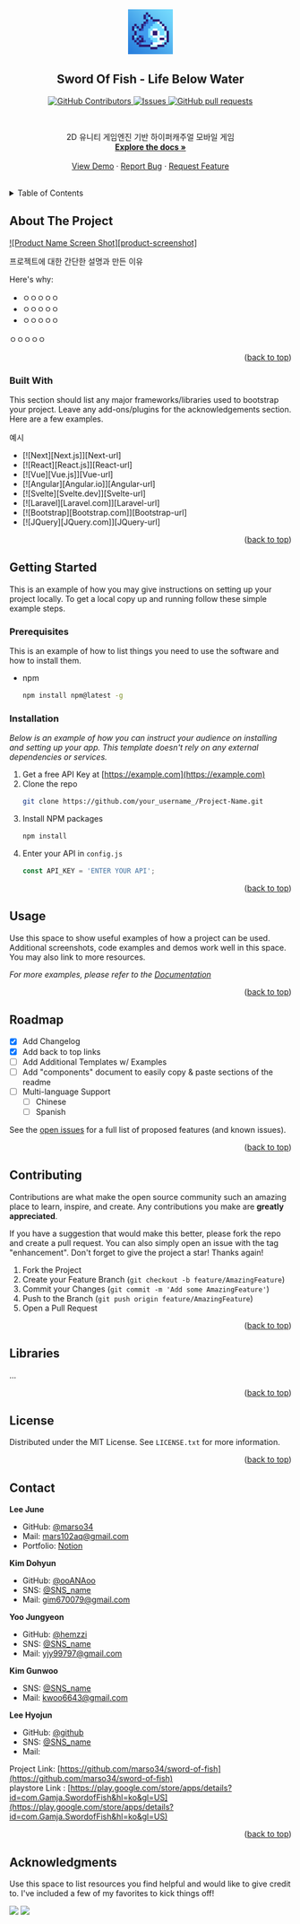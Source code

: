 <!-- PROJECT LOGO -->
<a name="readme-top"></a>
<br />
<div align="center">
  <a href="https://github.com/marso34/sword-of-fish">
    <img src="ProjectDocuments\img\Logo.png" alt="Logo" width="80" height="80">
  </a>

  ## Sword Of Fish - Life Below Water
  <p align="center">
<!--     <a href="https://github.com/marso34/sword-of-fish/actions">
      <img alt="Tests Passing" src="https://github.com/marso34/sword-of-fish/workflows/Test/badge.svg" />
    </a> -->
    <a href="https://github.com/marso34/sword-of-fish/graphs/contributors">
      <img alt="GitHub Contributors" src="https://img.shields.io/github/contributors/marso34/sword-of-fish" />
    </a>
<!--     <a href="https://codecov.io/gh/marso34/sword-of-fish">
      <img alt="Tests Coverage" src="https://codecov.io/gh/marso34/sword-of-fish/branch/master/graph/badge.svg" />
    </a> -->
    <a href="https://github.com/marso34/sword-of-fish/issues">
      <img alt="Issues" src="https://img.shields.io/github/issues/marso34/sword-of-fish?color=0088ff" />
    </a>
    <a href="https://github.com/marso34/sword-of-fish/pulls">
      <img alt="GitHub pull requests" src="https://img.shields.io/github/issues-pr/marso34/sword-of-fish?color=0088ff" />
    </a>
<!--     <a href="https://securityscorecards.dev/viewer/?uri=github.com/marso34/sword-of-fish">
      <img alt="OpenSSF Scorecard" src="https://api.securityscorecards.dev/projects/github.com/marso34/sword-of-fish/badge" />
    </a> -->
  </p>
  
  <br/>
  
  <p align="center">
    2D 유니티 게임엔진 기반 하이퍼캐주얼 모바일 게임
    <br />
    <a href="https://github.com/marso34/sword-of-fish/tree/main/ProjectDocuments/documents"><strong>Explore the docs »</strong></a>
    <br />
    <br />
    <a href="https://github.com/marso34/sword-of-fish">View Demo</a>
    ·
    <a href="https://github.com/marso34/sword-of-fish/issues">Report Bug</a>
    ·
    <a href="https://github.com/marso34/sword-of-fish/issues">Request Feature</a>
  </p>
</div>

<br />

<!-- TABLE OF CONTENTS -->
<details>
  <summary>Table of Contents</summary>
  <ol>
    <li>
      <a href="#about-the-project">About The Project</a>
      <ul>
        <li><a href="#built-with">Built With</a></li>
      </ul>
    </li>
    <li>
      <a href="#getting-started">Getting Started</a>
      <ul>
        <li><a href="#prerequisites">Prerequisites</a></li>
        <li><a href="#installation">Installation</a></li>
      </ul>
    </li>
    <li><a href="#usage">Usage</a></li>
    <li><a href="#roadmap">Roadmap</a></li>
    <li><a href="#contributing">Contributing</a></li>
    <li><a href="#license">License</a></li>
    <li><a href="#contact">Contact</a></li>
    <li><a href="#acknowledgments">Acknowledgments</a></li>
  </ol>
</details>


<!-- ABOUT THE PROJECT -->
## About The Project

[![Product Name Screen Shot][product-screenshot]](https://example.com)
<!-- 완성 후 스크린샷 추가 -->

프로젝트에 대한 간단한 설명과 만든 이유

Here's why:
* ㅇㅇㅇㅇㅇ
* ㅇㅇㅇㅇㅇ
* ㅇㅇㅇㅇㅇ

ㅇㅇㅇㅇㅇ

<!-- Use the `BLANK_README.md` to get started. -->

<p align="right">(<a href="#readme-top">back to top</a>)</p>


### Built With

This section should list any major frameworks/libraries used to bootstrap your project. Leave any add-ons/plugins for the acknowledgements section. Here are a few examples.

예시

* [![Next][Next.js]][Next-url]
* [![React][React.js]][React-url]
* [![Vue][Vue.js]][Vue-url]
* [![Angular][Angular.io]][Angular-url]
* [![Svelte][Svelte.dev]][Svelte-url]
* [![Laravel][Laravel.com]][Laravel-url]
* [![Bootstrap][Bootstrap.com]][Bootstrap-url]
* [![JQuery][JQuery.com]][JQuery-url]

<p align="right">(<a href="#readme-top">back to top</a>)</p>



<!-- GETTING STARTED -->
## Getting Started

This is an example of how you may give instructions on setting up your project locally.
To get a local copy up and running follow these simple example steps.

### Prerequisites

This is an example of how to list things you need to use the software and how to install them.
* npm
  ```sh
  npm install npm@latest -g
  ```

### Installation

_Below is an example of how you can instruct your audience on installing and setting up your app. This template doesn't rely on any external dependencies or services._

1. Get a free API Key at [https://example.com](https://example.com)
2. Clone the repo
   ```sh
   git clone https://github.com/your_username_/Project-Name.git
   ```
3. Install NPM packages
   ```sh
   npm install
   ```
4. Enter your API in `config.js`
   ```js
   const API_KEY = 'ENTER YOUR API';
   ```

<p align="right">(<a href="#readme-top">back to top</a>)</p>



<!-- USAGE EXAMPLES -->
## Usage

Use this space to show useful examples of how a project can be used. Additional screenshots, code examples and demos work well in this space. You may also link to more resources.

_For more examples, please refer to the [Documentation](https://example.com)_

<p align="right">(<a href="#readme-top">back to top</a>)</p>



<!-- ROADMAP -->
## Roadmap

- [x] Add Changelog
- [x] Add back to top links
- [ ] Add Additional Templates w/ Examples
- [ ] Add "components" document to easily copy & paste sections of the readme
- [ ] Multi-language Support
    - [ ] Chinese
    - [ ] Spanish

See the [open issues](https://github.com/othneildrew/Best-README-Template/issues) for a full list of proposed features (and known issues).

<p align="right">(<a href="#readme-top">back to top</a>)</p>



<!-- CONTRIBUTING -->
## Contributing

Contributions are what make the open source community such an amazing place to learn, inspire, and create. Any contributions you make are **greatly appreciated**.

If you have a suggestion that would make this better, please fork the repo and create a pull request. You can also simply open an issue with the tag "enhancement".
Don't forget to give the project a star! Thanks again!

1. Fork the Project
2. Create your Feature Branch (`git checkout -b feature/AmazingFeature`)
3. Commit your Changes (`git commit -m 'Add some AmazingFeature'`)
4. Push to the Branch (`git push origin feature/AmazingFeature`)
5. Open a Pull Request

<p align="right">(<a href="#readme-top">back to top</a>)</p>



<!-- Libraries -->
## Libraries

...

<p align="right">(<a href="#readme-top">back to top</a>)</p>


<!-- LICENSE -->
## License

Distributed under the MIT License. See `LICENSE.txt` for more information.

<p align="right">(<a href="#readme-top">back to top</a>)</p>



<!-- CONTACT -->
## Contact

**Lee June**

- GitHub: [@marso34](https://github.com/marso34)
- Mail: <a href="mailto:mars102aq@gmail.com">mars102aq@gmail.com</a>
- Portfolio: [Notion](https://leejune.notion.site/Portfolio-70b846886e2e41368280f5a7e49f9e0d)

**Kim Dohyun**

- GitHub: [@ooANAoo](htps://github.com/ooANAoo)
- SNS: [@SNS_name]()
- Mail: <a href="mailto:gim670079@gmail.com">gim670079@gmail.com</a>

**Yoo Jungyeon**

- GitHub: [@hemzzi](https://github.com/hemzzi)
- SNS: [@SNS_name]()
- Mail: <a href="mailto:hwstar1204@gmail.com">yjy99797@gmail.com</a>

**Kim Gunwoo**

- SNS: [@SNS_name]()
- Mail: <a href="mailto:kwoo6643@gmail.com">kwoo6643@gmail.com</a>

**Lee Hyojun**
- GitHub: [@github]()
- SNS: [@SNS_name]()
- Mail:

Project Link: [https://github.com/marso34/sword-of-fish](https://github.com/marso34/sword-of-fish) <br />
playstore Link : [https://play.google.com/store/apps/details?id=com.Gamja.SwordofFish&hl=ko&gl=US](https://play.google.com/store/apps/details?id=com.Gamja.SwordofFish&hl=ko&gl=US)


<p align="right">(<a href="#readme-top">back to top</a>)</p>



<!-- ACKNOWLEDGMENTS -->
## Acknowledgments

Use this space to list resources you find helpful and would like to give credit to. I've included a few of my favorites to kick things off!


<!-- 나중에 수정-->

<a href="https://github.com/marso34/witt-client-java/graphs/contributors" alt="Contributors">
  <img src="https://img.shields.io/github/contributors/marso34/witt-client-java" /></a>
<a href="https://github.com/marso34/witt-client-java/pulse" alt="Activity">
  <img src="https://img.shields.io/github/commit-activity/m/marso34/witt-client-java" /></a>
